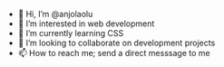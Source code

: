 - 👋 Hi, I’m @anjolaolu
- 👀 I’m interested in web development
- 🌱 I’m currently learning CSS
- 💞️ I’m looking to collaborate on development projects
- 📫 How to reach me; send a direct messsage to me

<!---
anjolaolu/anjolaolu is a ✨ special ✨ repository because its `README.md` (this file) appears on your GitHub profile.
You can click the Preview link to take a look at your changes.
--->

